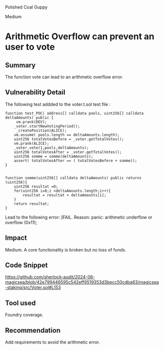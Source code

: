 Polished Coal Guppy

Medium

# Arithmetic Overflow can prevent an user to vote

## Summary

The function vote can lead to an arithmetic overflow error. 

## Vulnerability Detail

The following test addded to the voter.t.sol test file :

	function test_POC( address[] calldata pools, uint256[] calldata deltaAmounts) public {
		 vm.prank(DEV);
        _voter.startNewVotingPeriod();
		 _createPosition(ALICE);
		vm.assume( pools.length == deltaAmounts.length);
        uint256 totalVotesBefore = _voter.getTotalVotes();
		vm.prank(ALICE);
		_voter.vote(1,pools,deltaAmounts);
		uint256 totalVotesAfter = _voter.getTotalVotes();
		uint256 somme = somme(deltaAmounts);
		assert( totalVotesAfter == ( totalVotesBefore + somme));
    }
	
	
	function somme(uint256[] calldata deltaAmounts) public returns (uint256){
		uint256 resultat =0;
		for(uint256 i=0;i <deltaAmounts.length;i++){
			resultat = resultat + deltaAmounts[i];
		}
		return resultat;		
	}
	
Lead to the following error: 
[FAIL. Reason: panic: arithmetic underflow or overflow (0x11);	


## Impact

Medium. A core functionality is broken but no loss of funds.


## Code Snippet
https://github.com/sherlock-audit/2024-06-magicsea/blob/42e799446595c542eff9519353d3becc50cdba63/magicsea-staking/src/Voter.sol#L153

## Tool used

Foundry coverage.

## Recommendation

Add requirements to avoid the arithmetic error.
